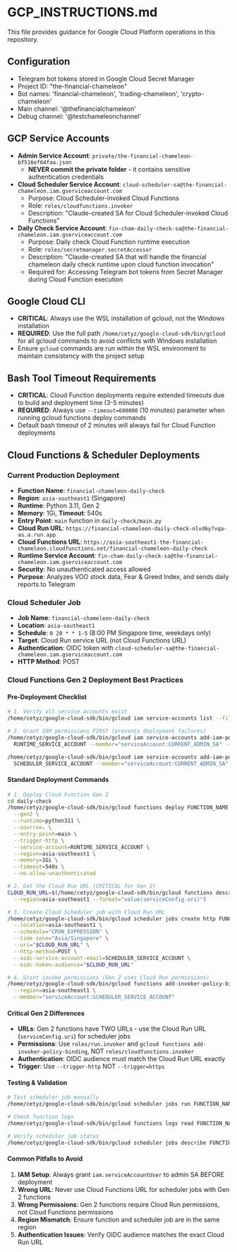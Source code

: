 # GCP_INSTRUCTIONS.md

This file provides guidance for Google Cloud Platform operations in this repository.

## Configuration

- Telegram bot tokens stored in Google Cloud Secret Manager
- Project ID: "the-financial-chameleon"
- Bot names: 'financial-chameleon', 'trading-chameleon', 'crypto-chameleon'
- Main channel: '@thefinancialchameleon'
- Debug channel: '@testchameleonchannel'

## GCP Service Accounts

- **Admin Service Account**: `private/the-financial-chameleon-bf516ef64faa.json`
  - **NEVER commit the private folder** - it contains sensitive authentication credentials
- **Cloud Scheduler Service Account**: `cloud-scheduler-sa@the-financial-chameleon.iam.gserviceaccount.com`
  - Purpose: Cloud Scheduler-invoked Cloud Functions
  - Role: `roles/cloudfunctions.invoker`
  - Description: "Claude-created SA for Cloud Scheduler-invoked Cloud Functions"
- **Daily Check Service Account**: `fin-cham-daily-check-sa@the-financial-chameleon.iam.gserviceaccount.com`
  - Purpose: Daily check Cloud Function runtime execution
  - Role: `roles/secretmanager.secretAccessor`
  - Description: "Claude-created SA that will handle the financial chameleon daily check runtime upon cloud function invocation"
  - Required for: Accessing Telegram bot tokens from Secret Manager during Cloud Function execution

## Google Cloud CLI

- **CRITICAL**: Always use the WSL installation of gcloud, not the Windows installation
- **REQUIRED**: Use the full path `/home/cetyz/google-cloud-sdk/bin/gcloud` for all gcloud commands to avoid conflicts with Windows installation
- Ensure `gcloud` commands are run within the WSL environment to maintain consistency with the project setup

## Bash Tool Timeout Requirements

- **CRITICAL**: Cloud Function deployments require extended timeouts due to build and deployment time (3-5 minutes)
- **REQUIRED**: Always use `--timeout=600000` (10 minutes) parameter when running gcloud functions deploy commands
- Default bash timeout of 2 minutes will always fail for Cloud Function deployments

## Cloud Functions & Scheduler Deployments

### Current Production Deployment

- **Function Name**: `financial-chameleon-daily-check`
- **Region**: `asia-southeast1` (Singapore)
- **Runtime**: Python 3.11, Gen 2
- **Memory**: 1Gi, **Timeout**: 540s
- **Entry Point**: `main` function in `daily-check/main.py`
- **Cloud Run URL**: `https://financial-chameleon-daily-check-nlvd6y7vqa-as.a.run.app`
- **Cloud Functions URL**: `https://asia-southeast1-the-financial-chameleon.cloudfunctions.net/financial-chameleon-daily-check`
- **Runtime Service Account**: `fin-cham-daily-check-sa@the-financial-chameleon.iam.gserviceaccount.com`
- **Security**: No unauthenticated access allowed
- **Purpose**: Analyzes VOO stock data, Fear & Greed Index, and sends daily reports to Telegram

### Cloud Scheduler Job

- **Job Name**: `financial-chameleon-daily-check`
- **Location**: `asia-southeast1`
- **Schedule**: `0 20 * * 1-5` (8:00 PM Singapore time, weekdays only)
- **Target**: Cloud Run service URL (not Cloud Functions URL)
- **Authentication**: OIDC token with `cloud-scheduler-sa@the-financial-chameleon.iam.gserviceaccount.com`
- **HTTP Method**: POST

### Cloud Functions Gen 2 Deployment Best Practices

#### Pre-Deployment Checklist
```bash
# 1. Verify all service accounts exist
/home/cetyz/google-cloud-sdk/bin/gcloud iam service-accounts list --filter="email:(*fin-cham*|*cloud-scheduler*)"

# 2. Grant IAM permissions FIRST (prevents deployment failures)
/home/cetyz/google-cloud-sdk/bin/gcloud iam service-accounts add-iam-policy-binding \
  RUNTIME_SERVICE_ACCOUNT --member="serviceAccount:CURRENT_ADMIN_SA" --role="roles/iam.serviceAccountUser"

/home/cetyz/google-cloud-sdk/bin/gcloud iam service-accounts add-iam-policy-binding \
  SCHEDULER_SERVICE_ACCOUNT --member="serviceAccount:CURRENT_ADMIN_SA" --role="roles/iam.serviceAccountUser"
```

#### Standard Deployment Commands
```bash
# 1. Deploy Cloud Function Gen 2
cd daily-check
/home/cetyz/google-cloud-sdk/bin/gcloud functions deploy FUNCTION_NAME \
  --gen2 \
  --runtime=python311 \
  --source=. \
  --entry-point=main \
  --trigger-http \
  --service-account=RUNTIME_SERVICE_ACCOUNT \
  --region=asia-southeast1 \
  --memory=1Gi \
  --timeout=540s \
  --no-allow-unauthenticated

# 2. Get the Cloud Run URL (CRITICAL for Gen 2)
CLOUD_RUN_URL=$(/home/cetyz/google-cloud-sdk/bin/gcloud functions describe FUNCTION_NAME \
  --region=asia-southeast1 --format="value(serviceConfig.uri)")

# 3. Create Cloud Scheduler job with Cloud Run URL
/home/cetyz/google-cloud-sdk/bin/gcloud scheduler jobs create http FUNCTION_NAME \
  --location=asia-southeast1 \
  --schedule="CRON_EXPRESSION" \
  --time-zone="Asia/Singapore" \
  --uri="$CLOUD_RUN_URL" \
  --http-method=POST \
  --oidc-service-account-email=SCHEDULER_SERVICE_ACCOUNT \
  --oidc-token-audience="$CLOUD_RUN_URL"

# 4. Grant invoke permissions (Gen 2 uses Cloud Run permissions)
/home/cetyz/google-cloud-sdk/bin/gcloud functions add-invoker-policy-binding FUNCTION_NAME \
  --region=asia-southeast1 \
  --member="serviceAccount:SCHEDULER_SERVICE_ACCOUNT"
```

#### Critical Gen 2 Differences
- **URLs**: Gen 2 functions have TWO URLs - use the Cloud Run URL (`serviceConfig.uri`) for scheduler jobs
- **Permissions**: Use `roles/run.invoker` and `gcloud functions add-invoker-policy-binding`, NOT `roles/cloudfunctions.invoker`
- **Authentication**: OIDC audience must match the Cloud Run URL exactly
- **Trigger**: Use `--trigger-http` NOT `--trigger=https`

#### Testing & Validation
```bash
# Test scheduler job manually
/home/cetyz/google-cloud-sdk/bin/gcloud scheduler jobs run FUNCTION_NAME --location=asia-southeast1

# Check function logs
/home/cetyz/google-cloud-sdk/bin/gcloud functions logs read FUNCTION_NAME --region=asia-southeast1 --limit=10

# Verify scheduler job status
/home/cetyz/google-cloud-sdk/bin/gcloud scheduler jobs describe FUNCTION_NAME --location=asia-southeast1
```

#### Common Pitfalls to Avoid
1. **IAM Setup**: Always grant `iam.serviceAccountUser` to admin SA BEFORE deployment
2. **Wrong URL**: Never use Cloud Functions URL for scheduler jobs with Gen 2 functions
3. **Wrong Permissions**: Gen 2 functions require Cloud Run permissions, not Cloud Functions permissions
4. **Region Mismatch**: Ensure function and scheduler job are in the same region
5. **Authentication Issues**: Verify OIDC audience matches the exact Cloud Run URL